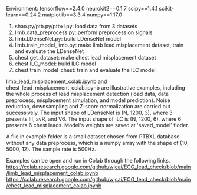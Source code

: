 Environment:
tensorflow==2.4.0
neurokit2==0.1.7
scipy==1.4.1
scikit-learn==0.24.2
matplotlib==3.3.4
numpy==1.17.0

1. shao.py/ptb.py/ptbxl.py: load data from 3 datasets
2. limb.data_preprocess.py: perform preprocess on signals
3. limb.LDenseNet.py: build LDenseNet model
4. limb.train_model_limb.py: make limb lead misplacement dataset, train and evaluate the LDenseNet 
5. chest.get_dataset: make chest lead misplacement dataset
6. chest.ILC_model: build ILC model
7. chest.train_model_chest: train and evaluate the ILC model


limb_lead_misplacement_colab.ipynb and chest_lead_misplacement_colab.ipynb are illustrative examples, including the whole process of lead misplacement detection 
(load data, data preprocess, misplacement simulation, and model prediction). Noise reduction, downsampling and Z-score normalization are carried out successively. 
The input shape of LDenseNet is (N, 1200, 3), where 3 presents Ⅲ, avR, and V6. The input shape of ILC is (N, 1200, 6), where 6 presents 6 chest leads. 
Model's weights are saved at 'saved_model' floder.

A file in example folder is a small dataset chosen from PTBXL database without any data preprocess, which is a numpy array with the shape of (10, 5000, 12). The sample rate is 500Hz. 

Examples can be open and run in Colab through the following links.
https://colab.research.google.com/github/wjcai/ECG_lead_check/blob/main/limb_lead_misplacement_colab.ipynb
https://colab.research.google.com/github/wjcai/ECG_lead_check/blob/main/chest_lead_misplacement_colab.ipynb
